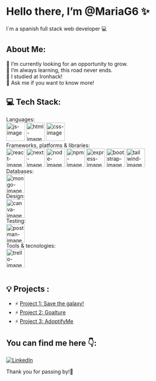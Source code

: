 # Hello there, I’m @MariaG6 ✨
I`m a spanish full stack web developer 💻 

##  About Me:
💞️ I’m currently looking for an opportunity to grow.<br>
🌱 I’m always learning, this road never ends.<br>
🚀 I studied at Ironhack! <br>
💬 Ask me if you want to know more!<br>


## 💻 Tech Stack:
Languages:<br>
<img src="https://github.com/MariaG6/MariaG6/assets/131526637/16939308-ccb5-47c9-88b0-98e9f15673a7" alt="js-image" style="width:50px;">
<img src="https://github.com/MariaG6/MariaG6/assets/131526637/e8b76380-b5a7-4350-9c63-8bdd3cb7f282" alt="html-image" style="width:50px;">
<img src="https://github.com/MariaG6/MariaG6/assets/131526637/c7ace7bb-f754-4caf-826c-9b329ffb72ce" alt="css-image" style="width:50px;">
<br>
Frameworks, platforms & libraries:<br>
<img src="https://github.com/MariaG6/MariaG6/assets/131526637/bda9bee2-c788-42cd-92a7-83174605c8f2" alt="react-image" style="width:50px;">
<img src="https://github.com/MariaG6/MariaG6/assets/131526637/63a65af8-5250-4ea9-8d52-43c388d7e2bb" alt="next-image" style="width:50px;">
<img src="https://github.com/MariaG6/MariaG6/assets/131526637/68b4ba5e-7c0b-4963-af5a-8b1db22d8256" alt="node-image" style="width:50px;">
<img src="https://github.com/MariaG6/MariaG6/assets/131526637/82dc07bf-bb85-4eed-9006-840326aa4a0e" alt="npm-image" style="width:50px;">
<img src="https://github.com/MariaG6/MariaG6/assets/131526637/a8a3f1e5-9fba-4b36-b34e-0c8a4a0e63eb" alt="express-image" style="width:50px;">
<img src="https://github.com/MariaG6/MariaG6/assets/131526637/2ea7cdc7-234a-45f0-8308-472310e2215b" alt="bootstrap-image" style="width:50px;">
<img src="https://github.com/MariaG6/MariaG6/assets/131526637/945bfda4-d431-45dc-a859-b6d0c9a50ddb" alt="tailwind-image" style="width:50px;">
<br>
Databases:<br>
<img src="https://github.com/MariaG6/MariaG6/assets/131526637/6e10e373-6e23-4839-8a8d-97bf7934b2ce" alt="mongo-image" style="width:50px;">
<br>
Design:<br>
<img src="https://github.com/MariaG6/MariaG6/assets/131526637/583765b6-f7c7-4834-bec7-fc1e97bc1770" alt="canva-image" style="width:50px;">
<br>
Testing:<br>
<img src="https://github.com/MariaG6/MariaG6/assets/131526637/fa0f011b-9b42-45ed-89cd-2060ab8bccd9" alt="postman-image" style="width:50px;">
<br>
Tools & tecnologies:<br>
<img src="https://github.com/MariaG6/MariaG6/assets/131526637/4287964a-c5ad-4bf0-9be9-4da28ecdd99f" alt="trello-image" style="width:50px;">
<br>
<br>

## :bulb: Projects :
<ul>
  <li>⚡ <a href='https://github.com/MariaG6/save-the-galaxy'>Project 1: Save the galaxy!</a></li>
  <li>⚡ <a href='https://github.com/MariaG6/Goalture-app'>Project 2: Goalture</a></li>
    <li>⚡ <a href='https://github.com/MariaG6/AdoptifyMe-client'>Project 3: AdoptifyMe</a></li>
</ul>

## You can find me here 👇:
[![LinkedIn](https://img.shields.io/badge/LinkedIn-%230077B5.svg?logo=linkedin&logoColor=white)](https://linkedin.com/in/www.linkedin.com/in/maría-garcía-montes-89ab50228) 

Thank you for passing by!👋
